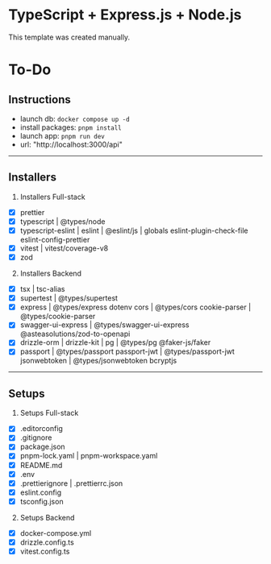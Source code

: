 # TypeScript + Express.js + Node.js

This template was created manually.

# To-Do

## Instructions

- launch db: `docker compose up -d`
- install packages: `pnpm install`
- launch app: `pnpm run dev`
- url: "http://localhost:3000/api"

---

## Installers

1. Installers Full-stack

- [x] prettier
- [x] typescript | @types/node
- [x] typescript-eslint | eslint | @eslint/js | globals
      eslint-plugin-check-file
      eslint-config-prettier
- [x] vitest | vitest/coverage-v8
- [x] zod

2. Installers Backend

- [x] tsx | tsc-alias
- [x] supertest | @types/supertest
- [x] express | @types/express
      dotenv
      cors | @types/cors
      cookie-parser | @types/cookie-parser
- [x] swagger-ui-express | @types/swagger-ui-express
      @asteasolutions/zod-to-openapi
- [x] drizzle-orm | drizzle-kit | pg | @types/pg
      @faker-js/faker
- [x] passport | @types/passport
      passport-jwt | @types/passport-jwt
      jsonwebtoken | @types/jsonwebtoken
      bcryptjs

---

## Setups

1. Setups Full-stack

- [x] .editorconfig
- [x] .gitignore
- [x] package.json
- [x] pnpm-lock.yaml | pnpm-workspace.yaml
- [x] README.md
- [x] .env
- [x] .prettierignore | .prettierrc.json
- [x] eslint.config
- [x] tsconfig.json

2. Setups Backend

- [x] docker-compose.yml
- [x] drizzle.config.ts
- [x] vitest.config.ts
